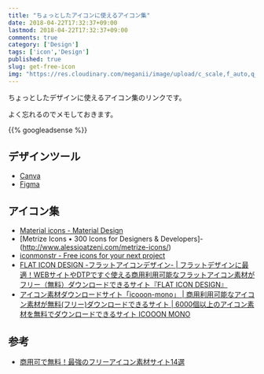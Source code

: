 ```yaml
---
title: "ちょっとしたアイコンに使えるアイコン集"
date: 2018-04-22T17:32:37+09:00
lastmod: 2018-04-22T17:32:37+09:00
comments: true
category: ['Design']
tags: ['icon','Design']
published: true
slug: get-free-icon
img: "https://res.cloudinary.com/meganii/image/upload/c_scale,f_auto,q_auto,w_100/v1524391676/Design_afc6hi.png"
---
```


ちょっとしたデザインに使えるアイコン集のリンクです。

よく忘れるのでメモしておきます。

<!--more-->
{{% googleadsense %}}

## デザインツール

- [Canva](https://www.canva.com/create-a-design)
- [Figma](https://www.figma.com/)


## アイコン集

- [Material icons \- Material Design](https://material.io/icons/)
- [Metrize Icons • 300 Icons for Designers & Developers]- (http://www.alessioatzeni.com/metrize-icons/)
- [iconmonstr \- Free icons for your next project](https://iconmonstr.com/)
- [FLAT ICON DESIGN \-フラットアイコンデザイン\- \| フラットデザインに最適！WEBサイトやDTPですぐ使える商用利用可能なフラットアイコン素材がフリー（無料）ダウンロードできるサイト『FLAT ICON DESIGN』](http://flat-icon-design.com/)
- [アイコン素材ダウンロードサイト「icooon\-mono」 \| 商用利用可能なアイコン素材が無料\(フリー\)ダウンロードできるサイト \| 6000個以上のアイコン素材を無料でダウンロードできるサイト ICOOON MONO](http://icooon-mono.com/)

## 参考
- [商用可で無料！最強のフリーアイコン素材サイト14選](https://saruwakakun.com/design/tips/icon)

